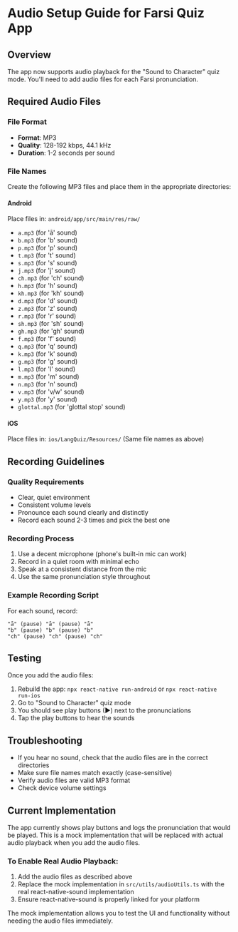 # Audio Setup Guide for Farsi Quiz App

## Overview
The app now supports audio playback for the "Sound to Character" quiz mode. You'll need to add audio files for each Farsi pronunciation.

## Required Audio Files

### File Format
- **Format**: MP3
- **Quality**: 128-192 kbps, 44.1 kHz
- **Duration**: 1-2 seconds per sound

### File Names
Create the following MP3 files and place them in the appropriate directories:

#### Android
Place files in: `android/app/src/main/res/raw/`
- `a.mp3` (for 'ā' sound)
- `b.mp3` (for 'b' sound)
- `p.mp3` (for 'p' sound)
- `t.mp3` (for 't' sound)
- `s.mp3` (for 's' sound)
- `j.mp3` (for 'j' sound)
- `ch.mp3` (for 'ch' sound)
- `h.mp3` (for 'h' sound)
- `kh.mp3` (for 'kh' sound)
- `d.mp3` (for 'd' sound)
- `z.mp3` (for 'z' sound)
- `r.mp3` (for 'r' sound)
- `sh.mp3` (for 'sh' sound)
- `gh.mp3` (for 'gh' sound)
- `f.mp3` (for 'f' sound)
- `q.mp3` (for 'q' sound)
- `k.mp3` (for 'k' sound)
- `g.mp3` (for 'g' sound)
- `l.mp3` (for 'l' sound)
- `m.mp3` (for 'm' sound)
- `n.mp3` (for 'n' sound)
- `v.mp3` (for 'v/w' sound)
- `y.mp3` (for 'y' sound)
- `glottal.mp3` (for 'glottal stop' sound)

#### iOS
Place files in: `ios/LangQuiz/Resources/`
(Same file names as above)

## Recording Guidelines

### Quality Requirements
- Clear, quiet environment
- Consistent volume levels
- Pronounce each sound clearly and distinctly
- Record each sound 2-3 times and pick the best one

### Recording Process
1. Use a decent microphone (phone's built-in mic can work)
2. Record in a quiet room with minimal echo
3. Speak at a consistent distance from the mic
4. Use the same pronunciation style throughout

### Example Recording Script
For each sound, record:
```
"ā" (pause) "ā" (pause) "ā"
"b" (pause) "b" (pause) "b"
"ch" (pause) "ch" (pause) "ch"
```

## Testing
Once you add the audio files:
1. Rebuild the app: `npx react-native run-android` or `npx react-native run-ios`
2. Go to "Sound to Character" quiz mode
3. You should see play buttons (▶) next to the pronunciations
4. Tap the play buttons to hear the sounds

## Troubleshooting
- If you hear no sound, check that the audio files are in the correct directories
- Make sure file names match exactly (case-sensitive)
- Verify audio files are valid MP3 format
- Check device volume settings

## Current Implementation
The app currently shows play buttons and logs the pronunciation that would be played. This is a mock implementation that will be replaced with actual audio playback when you add the audio files.

### To Enable Real Audio Playback:
1. Add the audio files as described above
2. Replace the mock implementation in `src/utils/audioUtils.ts` with the real react-native-sound implementation
3. Ensure react-native-sound is properly linked for your platform

The mock implementation allows you to test the UI and functionality without needing the audio files immediately.
